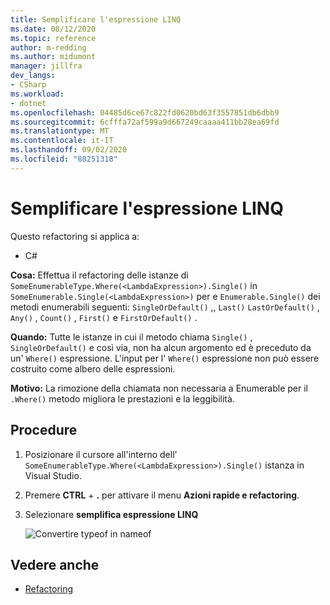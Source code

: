 ```yaml
---
title: Semplificare l'espressione LINQ
ms.date: 08/12/2020
ms.topic: reference
author: m-redding
ms.author: midumont
manager: jillfra
dev_langs:
- CSharp
ms.workload:
- dotnet
ms.openlocfilehash: 04485d6ce67c822fd0620bd63f3557851db6dbb9
ms.sourcegitcommit: 6cfffa72af599a9d667249caaaa411bb28ea69fd
ms.translationtype: MT
ms.contentlocale: it-IT
ms.lasthandoff: 09/02/2020
ms.locfileid: "88251318"
---
```

# <a name="simplify-linq-expression"></a>Semplificare l'espressione LINQ

Questo refactoring si applica a:

- C#

**Cosa:** Effettua il refactoring delle istanze di `SomeEnumerableType.Where(<LambdaExpression>).Single()` in `SomeEnumerable.Single(<LambdaExpression>)` per e `Enumerable.Single()` dei metodi enumerabili seguenti: `SingleOrDefault()` ,, `Last()` `LastOrDefault()` , `Any()` , `Count()` , `First()` e `FirstOrDefault()` .

**Quando:**  Tutte le istanze in cui il metodo chiama `Single()` , `SingleOrDefault()` e così via, non ha alcun argomento ed è preceduto da un' `Where()` espressione. L'input per l' `Where()` espressione non può essere costruito come albero delle espressioni.

**Motivo:** La rimozione della chiamata non necessaria a Enumerable per il `.Where()` metodo migliora le prestazioni e la leggibilità.

## <a name="how-to"></a>Procedure

1. Posizionare il cursore all'interno dell' `SomeEnumerableType.Where(<LambdaExpression>).Single()` istanza in Visual Studio.
2. Premere **CTRL** + **.** per attivare il menu **Azioni rapide e refactoring**.
3. Selezionare **semplifica espressione LINQ**

   ![Convertire typeof in nameof](media/simplify-linq-expression.png)

## <a name="see-also"></a>Vedere anche

- [Refactoring](../refactoring-in-visual-studio.md)
